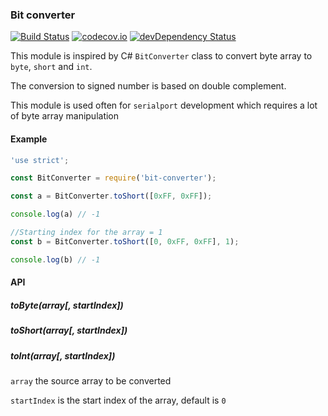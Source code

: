 ### Bit converter
[![Build Status](https://travis-ci.org/sweetim/bit-converter.svg?branch=master)](https://travis-ci.org/sweetim/bit-converter)
[![codecov.io](https://codecov.io/github/sweetim/bit-converter/coverage.svg?branch=master)](https://codecov.io/github/sweetim/bit-converter?branch=master)
[![devDependency Status](https://david-dm.org/sweetim/bit-converter/dev-status.svg)](https://david-dm.org/sweetim/bit-converter#info=devDependencies)

This module is inspired by C# `BitConverter` class to convert byte array to `byte`, `short` and `int`.

The conversion to signed number is based on double complement.

This module is used often for `serialport` development which requires a lot of byte array manipulation

#### Example

```javascript
'use strict';

const BitConverter = require('bit-converter');

const a = BitConverter.toShort([0xFF, 0xFF]);

console.log(a) // -1

//Starting index for the array = 1
const b = BitConverter.toShort([0, 0xFF, 0xFF], 1);

console.log(b) // -1

```


#### API

##### toByte(array[, startIndex])
##### toShort(array[, startIndex])
##### toInt(array[, startIndex])

`array` the source array to be converted

`startIndex` is the start index of the array, default is `0`
